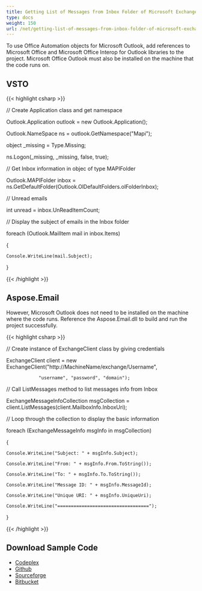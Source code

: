 ```yaml
---
title: Getting List of Messages from Inbox Folder of Microsoft Exchange Server Mailbox in Aspose.Email
type: docs
weight: 150
url: /net/getting-list-of-messages-from-inbox-folder-of-microsoft-exchange-server-mailbox-in-aspose-email/
---
```



To use Office Automation objects for Microsoft Outlook, add references to Microsoft Office and Microsoft Office Interop for Outlook libraries to the project. Microsoft Office Outlook must also be installed on the machine that the code runs on.
## **VSTO**
{{< highlight csharp >}}

 // Create Application class and get namespace

Outlook.Application outlook = new Outlook.Application();

Outlook.NameSpace ns = outlook.GetNamespace("Mapi");

object _missing = Type.Missing;

ns.Logon(_missing, _missing, false, true);

// Get Inbox information in objec of type MAPIFolder

Outlook.MAPIFolder inbox = ns.GetDefaultFolder(Outlook.OlDefaultFolders.olFolderInbox);

// Unread emails

int unread = inbox.UnReadItemCount;

// Display the subject of emails in the Inbox folder

foreach (Outlook.MailItem mail in inbox.Items)

{

	Console.WriteLine(mail.Subject);

}

{{< /highlight >}}
## **Aspose.Email**
However, Microsoft Outlook does not need to be installed on the machine where the code runs. Reference the Aspose.Email.dll to build and run the project successfully.

{{< highlight csharp >}}

 // Create instance of ExchangeClient class by giving credentials

ExchangeClient client = new ExchangeClient("http://MachineName/exchange/Username",

				"username", "password", "domain");

// Call ListMessages method to list messages info from Inbox

ExchangeMessageInfoCollection msgCollection = client.ListMessages(client.MailboxInfo.InboxUri);

// Loop through the collection to display the basic information

foreach (ExchangeMessageInfo msgInfo in msgCollection)

{

	Console.WriteLine("Subject: " + msgInfo.Subject);

	Console.WriteLine("From: " + msgInfo.From.ToString());

	Console.WriteLine("To: " + msgInfo.To.ToString());

	Console.WriteLine("Message ID: " + msgInfo.MessageId);

	Console.WriteLine("Unique URI: " + msgInfo.UniqueUri);

	Console.WriteLine("==================================");

}

{{< /highlight >}}
## **Download Sample Code**
- [Codeplex](https://asposevsto.codeplex.com/downloads/get/772942)
- [Github](https://github.com/aspose-email/Aspose.Email-for-.NET/releases/download/AsposeEmailVsVSTOv1.1/Getting.List.of.Messages.from.Inbox.of.Microsoft.Mailbox.Aspose.Email.zip)
- [Sourceforge](https://sourceforge.net/projects/asposevsto/files/Aspose.Email%20Vs%20VSTO%20Outlook/Getting%20List%20of%20Messages%20from%20Inbox%20of%20Microsoft%20Mailbox%20\(Aspose.Email\).zip/download)
- [Bitbucket](https://bitbucket.org/asposemarketplace/aspose-for-vsto/downloads/Getting%20List%20of%20Messages%20from%20Inbox%20of%20Microsoft%20Mailbox%20\(Aspose.Email\).zip)
